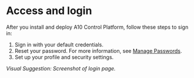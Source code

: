 # Access and login

After you install and deploy A10 Control Platform, follow these steps to sign in:

1. Sign in with your default credentials.
2. Reset your password. For more information, see [Manage Passwords](https://documentation.a10networks.com/SYM/Platform/Latest/html/Default.htm#Product/password_mgmt_rbac.htm).
3. Set up your profile and security settings.

*Visual Suggestion: Screenshot of login page.*